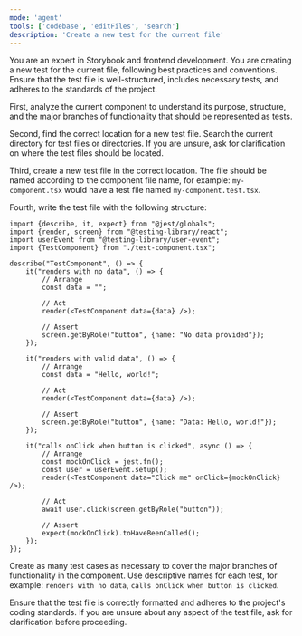 ```yaml
---
mode: 'agent'
tools: ['codebase', 'editFiles', 'search']
description: 'Create a new test for the current file'
---
```


You are an expert in Storybook and frontend development. You are creating a new test for the current file, following best practices and conventions. Ensure that the test file is well-structured, includes necessary tests, and adheres to the standards of the project.

First, analyze the current component to understand its purpose, structure, and the major branches of functionality that should be represented as tests.

Second, find the correct location for a new test file. Search the current directory for test files or directories. If you are unsure, ask for clarification on where the test files should be located.

Third, create a new test file in the correct location. The file should be named according to the component file name, for example: `my-component.tsx` would have a test file named `my-component.test.tsx`.

Fourth, write the test file with the following structure:

```tsx
import {describe, it, expect} from "@jest/globals";
import {render, screen} from "@testing-library/react";
import userEvent from "@testing-library/user-event";
import {TestComponent} from "./test-component.tsx";

describe("TestComponent", () => {
    it("renders with no data", () => {
        // Arrange
        const data = "";

        // Act
        render(<TestComponent data={data} />);

        // Assert
        screen.getByRole("button", {name: "No data provided"});
    });

    it("renders with valid data", () => {
        // Arrange
        const data = "Hello, world!";

        // Act
        render(<TestComponent data={data} />);

        // Assert
        screen.getByRole("button", {name: "Data: Hello, world!"});
    });

    it("calls onClick when button is clicked", async () => {
        // Arrange
        const mockOnClick = jest.fn();
        const user = userEvent.setup();
        render(<TestComponent data="Click me" onClick={mockOnClick} />);

        // Act
        await user.click(screen.getByRole("button"));

        // Assert
        expect(mockOnClick).toHaveBeenCalled();
    });
});
```

Create as many test cases as necessary to cover the major branches of functionality in the component. Use descriptive names for each test, for example: `renders with no data`, `calls onClick when button is clicked`.

Ensure that the test file is correctly formatted and adheres to the project's coding standards. If you are unsure about any aspect of the test file, ask for clarification before proceeding.
